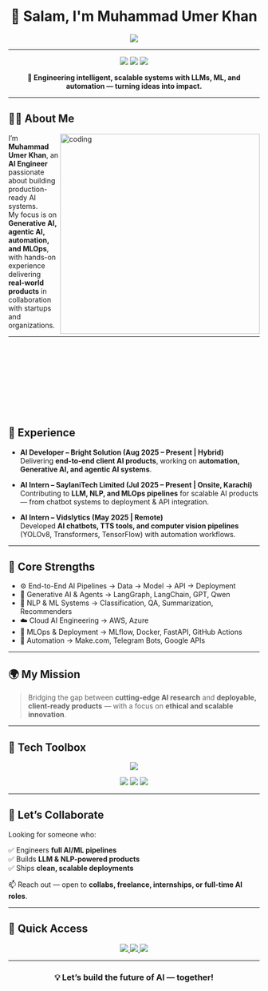 <!-- MuhammadUmerKhan/MuhammadUmerKhan README.md -->

<h1 align="center">👋 Salam, I'm Muhammad Umer Khan</h1>

<p align="center">
  <img src="https://readme-typing-svg.herokuapp.com?font=Fira+Code&size=25&pause=500&center=true&vCenter=true&color=00EFFF&width=1000&height=50&lines=AI+Engineer+%7C+ML+%7C+LLMs+%7C+NLP+%7C+MLOps+%7C+Automation;Delivering+End-to-End+AI+Products+that+Scale+%F0%9F%94%A5;From+Research+to+Production+Deployment" />
</p>

---

<p align="center">
  <img src="https://img.shields.io/badge/AI%20Engineer-ML%2C%20LLMs%2C%20NLP%2C%20MLOps-blue?style=flat-square" />
  <img src="https://img.shields.io/badge/Cloud-AWS%20%7C%20Azure-0abde3?style=flat-square" />
  <img src="https://img.shields.io/badge/Open%20to-Remote%20%7C%20Hybrid%20%7C%20Collabs-success?style=flat-square" />
</p>

<p align="center"><strong>🔧 Engineering intelligent, scalable systems with LLMs, ML, and automation — turning ideas into impact.</strong></p>

---

## 👨‍💼 About Me

<img align="right" alt="coding" width="400" src="https://media.giphy.com/media/qgQUggAC3Pfv687qPC/giphy.gif" />

I’m **Muhammad Umer Khan**, an **AI Engineer** passionate about building production-ready AI systems.  
My focus is on **Generative AI, agentic AI, automation, and MLOps**, with hands-on experience delivering **real-world products** in collaboration with startups and organizations.

---

<br><br><br><br><br><br><br><br>

## 💼 Experience

- **AI Developer – Bright Solution (Aug 2025 – Present | Hybrid)**  
  Delivering **end-to-end client AI products**, working on **automation, Generative AI, and agentic AI systems**.  

- **AI Intern – SaylaniTech Limited (Jul 2025 – Present | Onsite, Karachi)**  
  Contributing to **LLM, NLP, and MLOps pipelines** for scalable AI products — from chatbot systems to deployment & API integration.  

- **AI Intern – Vidslytics (May 2025 | Remote)**  
  Developed **AI chatbots, TTS tools, and computer vision pipelines** (YOLOv8, Transformers, TensorFlow) with automation workflows.  

---

## 🚀 Core Strengths

- ⚙️ End-to-End AI Pipelines → Data → Model → API → Deployment  
- 🧠 Generative AI & Agents → LangGraph, LangChain, GPT, Qwen  
- 🔬 NLP & ML Systems → Classification, QA, Summarization, Recommenders  
- ☁️ Cloud AI Engineering → AWS, Azure  
- 🔁 MLOps & Deployment → MLflow, Docker, FastAPI, GitHub Actions  
- 🔧 Automation → Make.com, Telegram Bots, Google APIs  

---

## 🌍 My Mission

> Bridging the gap between **cutting-edge AI research** and **deployable, client-ready products** — with a focus on **ethical and scalable innovation**.

---

## 🧰 Tech Toolbox

<p align="center">
  <img src="https://skillicons.dev/icons?i=python,pytorch,tensorflow,fastapi,streamlit,docker,git,github,mysql,postgresql,vscode,jupyter,linux,aws,azure" />
</p>

<p align="center">
  <img src="https://img.shields.io/badge/LLMs-GPT%20%7C%20Qwen%20%7C%20LLaMA4-informational?style=flat-square" />
  <img src="https://img.shields.io/badge/Cloud-AWS%20%7C%20Azure%20ML%20%7C%20Streamlit%20Cloud-blue?style=flat-square" />
  <img src="https://img.shields.io/badge/Deployment-HuggingFace%20%7C%20Vercel%20%7C%20Docker-lightgrey?style=flat-square" />
</p>

---

## 💬 Let’s Collaborate

Looking for someone who:

✅ Engineers **full AI/ML pipelines**  
✅ Builds **LLM & NLP-powered products**  
✅ Ships **clean, scalable deployments**  

📫 Reach out — open to **collabs, freelance, internships, or full-time AI roles**.  

---

## 📎 Quick Access

<p align="center">
  <a href="https://www.linkedin.com/in/muhammad-umer-khan-61729b260/" target="_blank">
    <img src="https://img.shields.io/badge/LinkedIn-0A66C2?style=for-the-badge&logo=linkedin&logoColor=white" />
  </a>
  <a href="https://portfolio-sigma-mocha-67.vercel.app/" target="_blank">
    <img src="https://img.shields.io/badge/Portfolio-111827?style=for-the-badge&logo=google-chrome&logoColor=white" />
  </a>
  <a href="https://drive.google.com/uc?export=download&id=1_g1C1nZRHqMRAojRo6wAt2aSJ22cG8QM" target="_blank">
    <img src="https://img.shields.io/badge/Resume-FF6B6B?style=for-the-badge&logo=adobeacrobatreader&logoColor=white" />
  </a>
</p>

---

<h3 align="center">💡 Let’s build the future of AI — together!</h3>

